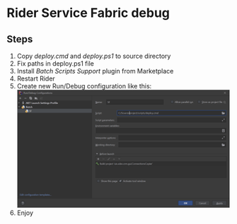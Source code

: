 # Rider Service Fabric debug

## Steps

1. Copy *deploy.cmd* and *deploy.ps1* to source directory
2. Fix paths in deploy.ps1 file
3. Install *Batch Scripts Support* plugin from Marketplace
4. Restart Rider
5. Create new Run/Debug configuration like this:
![Rider Configuration](/docs/RiderConfiguration.png?raw=true "Rider Configuration")
6. Enjoy